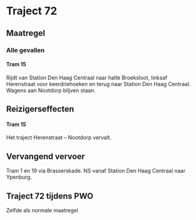 # Traject 72
## Maatregel
### Alle gevallen

#### Tram 15
Rijdt van Station Den Haag Centraal naar halte Broeksloot, linksaf Herenstraat voor keerdriehoeken en terug naar Station Den Haag Centraal.
Wagens aan Nootdorp blijven staan.

## Reizigerseffecten

#### Tram 15
Het traject Herenstraat – Nootdorp vervalt.

## Vervangend vervoer
Tram 1 en 19 via Brasserskade.
NS vanaf Station Den Haag Centraal naar Ypenburg.

## Traject 72 tijdens PWO
Zelfde als normale maatregel

